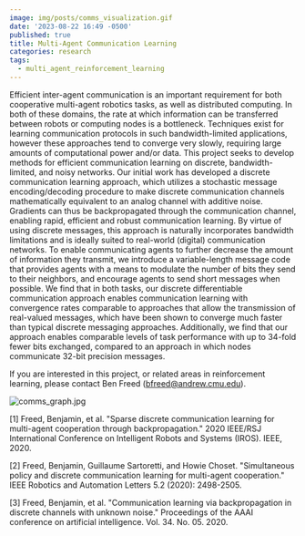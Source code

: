 ```yaml
---
image: img/posts/comms_visualization.gif
date: '2023-08-22 16:49 -0500'
published: true
title: Multi-Agent Communication Learning
categories: research
tags:
  - multi_agent_reinforcement_learning
---
```


Efficient inter-agent communication is an important requirement for both cooperative multi-agent robotics tasks, as well as distributed computing.  In both of these domains, the rate at which information can be transferred between robots or computing nodes is a bottleneck.  Techniques exist for learning communication protocols in such bandwidth-limited applications, however these approaches tend to converge very slowly, requiring large amounts of computational power and/or data.  This project seeks to develop methods for efficient communication learning on discrete, bandwidth-limited, and noisy networks.  Our initial work has developed a discrete communication learning approach, which utilizes a stochastic message encoding/decoding procedure to make discrete communication channels mathematically equivalent to an analog channel with additive noise.  Gradients can thus be backpropagated through the communication channel, enabling rapid, efficient and robust communication learning.  By virtue of using discrete messages, this approach is naturally incorporates bandwidth limitations and is ideally suited to real-world (digital) communication networks.  To enable communicating agents to further decrease the amount of information they transmit, we introduce a variable-length message code that provides agents with a means to modulate the number of bits they send to their neighbors, and encourage agents to send short messages when possible.  We find that in both tasks, our discrete differentiable communication approach enables communication learning with convergence rates comparable to approaches that allow the transmission of real-valued messages, which have been shown to converge much faster than typical discrete messaging approaches.  Additionally, we find that our approach enables comparable levels of task performance with up to 34-fold fewer bits exchanged, compared to an approach in which nodes communicate 32-bit precision messages.

If you are interested in this project, or related areas in reinforcement learning, please contact Ben Freed (bfreed@andrew.cmu.edu).




![comms_graph.jpg]({{site.baseurl}}/img/posts/comms_graph.jpg)


[1] Freed, Benjamin, et al. "Sparse discrete communication learning for multi-agent cooperation through backpropagation." 2020 IEEE/RSJ International Conference on Intelligent Robots and Systems (IROS). IEEE, 2020.

[2] Freed, Benjamin, Guillaume Sartoretti, and Howie Choset. "Simultaneous policy and discrete communication learning for multi-agent cooperation." IEEE Robotics and Automation Letters 5.2 (2020): 2498-2505.

[3] Freed, Benjamin, et al. "Communication learning via backpropagation in discrete channels with unknown noise." Proceedings of the AAAI conference on artificial intelligence. Vol. 34. No. 05. 2020.